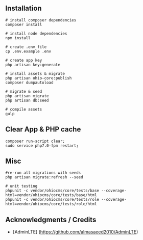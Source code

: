 ## Installation

```
# install composer dependencies
composer install

# install node dependencies
npm install

# create .env file
cp .env.example .env

# create app key
php artisan key:generate

# install assets & migrate
php artisan ohio-core:publish
composer dumpautoload

# migrate & seed
php artisan migrate
php artisan db:seed

# compile assets
gulp
```

## Clear App & PHP cache

```
composer run-script clear; 
sudo service php7.0-fpm restart;
```

## Misc

```
#re-run all migrations with seeds
php artisan migrate:refresh --seed 

# unit testing
phpunit -c vendor/ohiocms/core/tests/base --coverage-html=vendor/ohiocms/core/tests/base/html
phpunit -c vendor/ohiocms/core/tests/role --coverage-html=vendor/ohiocms/core/tests/role/html
```



## Acknowledgments / Credits

* [AdminLTE] (https://github.com/almasaeed2010/AdminLTE)